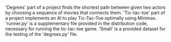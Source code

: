 'Degrees' part of a project finds the shortest path between given two actors by choosing a sequence of movies that connects them.
'Tic-tac-toe' part of a project implements an AI to play Tic-Tac-Toe optimally using Minimax.
'runner.py' is a supplementary file provided in the distribution code, necessary for running the tic-tac-toe game.
'Small' is a provided dataset for the testing of the 'degrees.py' file.
